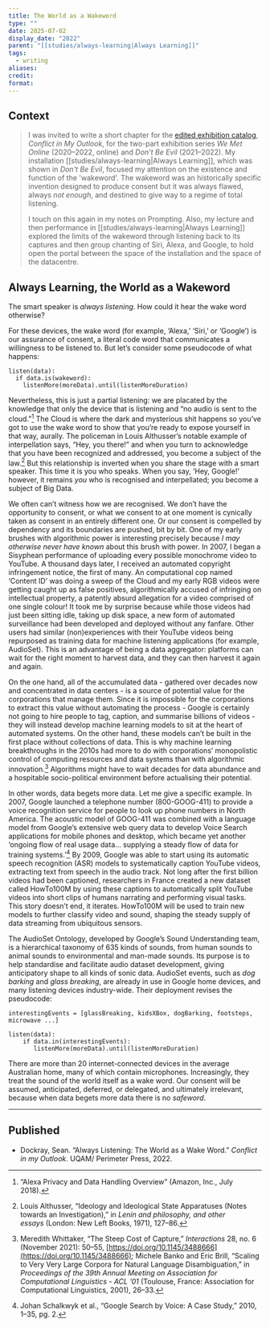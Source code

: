 ```yaml
---
title: The World as a Wakeword
type: ""
date: 2025-07-02
display_date: "2022"
parent: "[[studies/always-learning|Always Learning]]"
tags:
  - writing
aliases: 
credit: 
format:
---
```


## Context

> I was invited to write a short chapter for the [edited exhibition catalog](https://art-museum.uq.edu.au/cimo), *Conflict in My Outlook*, for the two-part exhibition series _We Met Online_ (2020–2022, online) and _Don’t Be Evil_ (2021–2022). My installation [[studies/always-learning|Always Learning]], which was shown in _Don't Be Evil_, focused my attention on the existence and function of the 'wakeword'. The wakeword was an historically specific invention designed to produce consent but it was always flawed, always *not enough*, and destined to give way to a regime of total listening. 
> 
> I touch on this again in my notes on Prompting. Also, my lecture and then performance in [[studies/always-learning|Always Learning]] explored the limits of the wakeword through listening back to its captures and then group chanting of Siri, Alexa, and Google, to hold open the portal between the space of the installation and the space of the datacentre.

## Always Learning, the World as a Wakeword

The smart speaker is _always listening_. How could it hear the wake word otherwise?

For these devices, the wake word (for example, ‘Alexa,’ ‘Siri,’ or ‘Google’) is our assurance of consent, a literal code word that communicates a willingness to be listened to. But let’s consider some pseudocode of what happens:

```
listen(data):  
  if data.is(wakeword):  
    listenMore(moreData).until(listenMoreDuration)
```

Nevertheless, this is just a partial listening: we are placated by the knowledge that only the device that is listening and “no audio is sent to the cloud.”[^1] The Cloud is where the dark and mysterious shit happens so you’ve got to use the wake word to show that you’re ready to expose yourself in that way, aurally. The policeman in Louis Althusser’s notable example of interpellation says, “Hey, you there!” and when you turn to acknowledge that you have been recognized and addressed, you become a subject of the law.[^2] But this relationship is inverted when you share the stage with a smart speaker. This time it is you who speaks. When you say, ‘Hey, Google!’ however, it remains _you_ who is recognised and interpellated; you become a subject of Big Data.

We often can’t witness how we are recognised. We don’t have the opportunity to consent, or what we consent to at one moment is cynically taken as consent in an entirely different one. Or our consent is compelled by dependency and its boundaries are pushed, bit by bit. One of my early brushes with algorithmic power is interesting precisely because _I may otherwise never have known_ about this brush with power. In 2007, I began a Sisyphean performance of uploading every possible monochrome video to YouTube. A thousand days later, I received an automated copyright infringement notice, the first of many. An computational cop named ‘Content ID’ was doing a sweep of the Cloud and my early RGB videos were getting caught up as false positives, algorithmically accused of infringing on intellectual property, a patently absurd allegation for a video comprised of one single colour! It took me by surprise because while those videos had just been sitting idle, taking up disk space, a new form of automated surveillance had been developed and deployed without any fanfare. Other users had similar (non)experiences with their YouTube videos being repurposed as training data for machine listening applications (for example, AudioSet). This is an advantage of being a data aggregator: platforms can wait for the right moment to harvest data, and they can then harvest it again and again.

On the one hand, all of the accumulated data - gathered over decades now and concentrated in data centers - is a source of potential value for the corporations that manage them. Since it is impossible for the corporations to extract this value without automating the process - Google is certainly not going to hire people to tag, caption, and summarise billions of videos - they will instead develop machine learning models to sit at the heart of automated systems. On the other hand, these models can’t be built in the first place without collections of data. This is why machine learning breakthroughs in the 2010s had more to do with corporations’ monopolistic control of computing resources and data systems than with algorithmic innovation.[^3] Algorithms might have to wait decades for data abundance and a hospitable socio-political environment before actualising their potential.

In other words, data begets more data. Let me give a specific example. In 2007, Google launched a telephone number (800-GOOG-411) to provide a voice recognition service for people to look up phone numbers in North America. The acoustic model of GOOG-411 was combined with a language model from Google’s extensive web query data to develop Voice Search applications for mobile phones and desktop, which became yet another ‘ongoing flow of real usage data… supplying a steady flow of data for training systems.’[^4] By 2009, Google was able to start using its automatic speech recognition (ASR) models to systematically caption YouTube videos, extracting text from speech in the audio track. Not long after the first billion videos had been captioned, researchers in France created a new dataset called HowTo100M by using these captions to automatically split YouTube videos into short clips of humans narrating and performing visual tasks. This story doesn’t end, it iterates. HowTo100M will be used to train new models to further classify video and sound, shaping the steady supply of data streaming from ubiquitous sensors.

The AudioSet Ontology, developed by Google’s Sound Understanding team, is a hierarchical taxonomy of 635 kinds of sounds, from human sounds to animal sounds to environmental and man-made sounds. Its purpose is to help standardise and facilitate audio dataset development, giving anticipatory shape to all kinds of sonic data. AudioSet events, such as _dog barking_ and _glass breaking_, are already in use in Google home devices, and many listening devices industry-wide. Their deployment revises the pseudocode:

```
interestingEvents = [glassBreaking, kidsXBox, dogBarking, footsteps, microwave ...]  
  
listen(data):  
    if data.in(interestingEvents):  
       listenMore(moreData).until(listenMoreDuration)
```

There are more than 20 internet-connected devices in the average Australian home, many of which contain microphones. Increasingly, they treat the sound of the world itself as a wake word. Our consent will be assumed, anticipated, deferred, or delegated, and ultimately irrelevant, because when data begets more data there is no _safeword_.

---

[^1]: “Alexa Privacy and Data Handling Overview” (Amazon, Inc., July 2018).

[^2]: Louis Althusser, “Ideology and Ideological State Apparatuses (Notes towards an Investigation),” in _Lenin and philosophy, and other essays_ (London: New Left Books, 1971), 127–86.

[^3]: Meredith Whittaker, “The Steep Cost of Capture,” _Interactions_ 28, no. 6 (November 2021): 50–55, [https://doi.org/10.1145/3488666](https://doi.org/10.1145/3488666); Michele Banko and Eric Brill, “Scaling to Very Very Large Corpora for Natural Language Disambiguation,” in _Proceedings of the 39th Annual Meeting on Association for Computational Linguistics - ACL ’01_ (Toulouse, France: Association for Computational Linguistics, 2001), 26–33.

[^4]: Johan Schalkwyk et al., “Google Search by Voice: A Case Study,” 2010, 1–35, pg. 2.


## Published

- Dockray, Sean. “Always Listening: The World as a Wake Word.” _Conflict in my Outlook_. UQAM/ Perimeter Press, 2022.